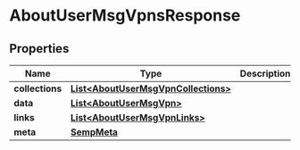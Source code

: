 
# AboutUserMsgVpnsResponse

## Properties
Name | Type | Description | Notes
------------ | ------------- | ------------- | -------------
**collections** | [**List&lt;AboutUserMsgVpnCollections&gt;**](AboutUserMsgVpnCollections.md) |  |  [optional]
**data** | [**List&lt;AboutUserMsgVpn&gt;**](AboutUserMsgVpn.md) |  |  [optional]
**links** | [**List&lt;AboutUserMsgVpnLinks&gt;**](AboutUserMsgVpnLinks.md) |  |  [optional]
**meta** | [**SempMeta**](SempMeta.md) |  | 



